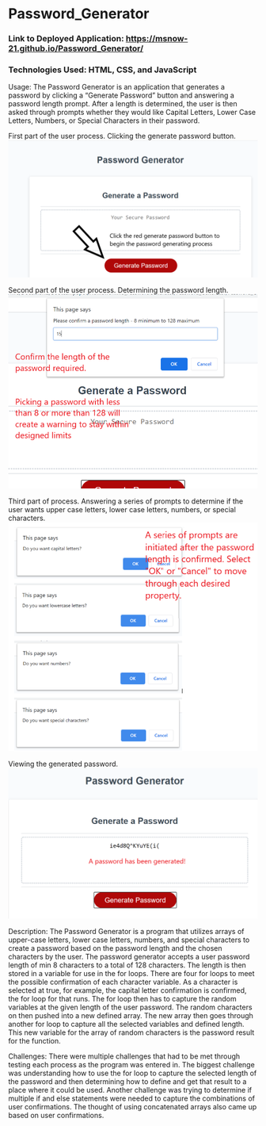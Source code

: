 # Password_Generator

### Link to Deployed Application: https://msnow-21.github.io/Password_Generator/

### Technologies Used: HTML, CSS, and JavaScript

Usage: The Password Generator is an application that generates a password by clicking a “Generate Password” button and answering a password length prompt. After a length is determined, the user is then asked through prompts whether they would like Capital Letters, Lower Case Letters, Numbers, or Special Characters in their password.

First part of the user process. Clicking the generate password button.
![](imgs/generatepasswordbtn.png)



Second part of the user process. Determining the password length.
![](imgs/passwordlengthconf.png)



Third part of process. Answering a series of prompts to determine if the user wants upper case letters, lower case letters, numbers, or special characters.
![](imgs/propertyprompts.png)



Viewing the generated password.
![](imgs/passwordresult.png)



Description:
The Password Generator is a program that utilizes arrays of upper-case letters, lower case letters, numbers, and special characters to create a password based on the password length and the chosen characters by the user. The password generator accepts a user password length of min 8 characters to a total of 128 characters. The length is then stored in a variable for use in the for loops. There are four for loops to meet the possible confirmation of each character variable. As a character is selected at true, for example, the capital letter confirmation is confirmed, the for loop for that runs. The for loop then has to capture the random variables at the given length of the user password. The random characters on then pushed into a new defined array. The new array then goes through another for loop to capture all the selected variables and defined length. This new variable for the array of random characters is the password result for the function.

Challenges:
There were multiple challenges that had to be met through testing each process as the program was entered in. The biggest challenge was understanding how to use the for loop to capture the selected length of the password and then determining how to define and get that result to a place where it could be used. Another challenge was trying to determine if multiple if and else statements were needed to capture the combinations of user confirmations. The thought of using concatenated arrays also came up based on user confirmations.

